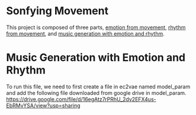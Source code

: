 # Sonfying Movement
This project is composed of three parts, [emotion from movement](https://github.com/Vivian-Xie/sonfying-movement/tree/main/Emotion-detection-main), [rhythm from movement](https://github.com/Vivian-Xie/sonfying-movement/tree/main/video-bgm-generation-main/video-bgm-generation-main), and [music generation with emotion and rhythm](https://github.com/Vivian-Xie/sonfying-movement/tree/main/music%20generation).


# Music Generation with Emotion and Rhythm
To run this file, we need to first create a file in ec2vae named model_param and add the following file downloaded from google drive in model_param.
https://drive.google.com/file/d/16egAtz7rPRhU_2dv2EFX4us-EbRMvYSA/view?usp=sharing

